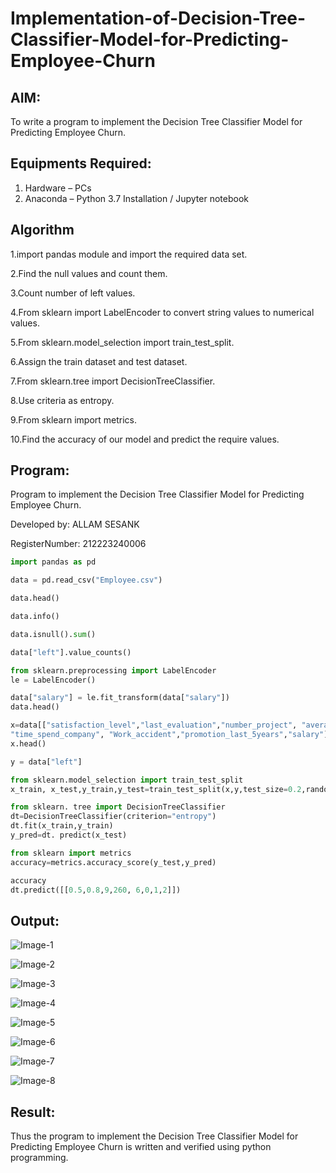 # Implementation-of-Decision-Tree-Classifier-Model-for-Predicting-Employee-Churn

## AIM:
To write a program to implement the Decision Tree Classifier Model for Predicting Employee Churn.

## Equipments Required:
1. Hardware – PCs
2. Anaconda – Python 3.7 Installation / Jupyter notebook

## Algorithm
1.import pandas module and import the required data set.

2.Find the null values and count them.

3.Count number of left values.

4.From sklearn import LabelEncoder to convert string values to numerical values.

5.From sklearn.model_selection import train_test_split.

6.Assign the train dataset and test dataset.

7.From sklearn.tree import DecisionTreeClassifier.

8.Use criteria as entropy.

9.From sklearn import metrics.

10.Find the accuracy of our model and predict the require values.

## Program:
Program to implement the Decision Tree Classifier Model for Predicting Employee Churn.

Developed by: ALLAM SESANK

RegisterNumber: 212223240006
```python
import pandas as pd

data = pd.read_csv("Employee.csv")

data.head()

data.info()

data.isnull().sum()

data["left"].value_counts()

from sklearn.preprocessing import LabelEncoder
le = LabelEncoder()

data["salary"] = le.fit_transform(data["salary"])
data.head()

x=data[["satisfaction_level","last_evaluation","number_project", "average_montly_hours",
"time_spend_company", "Work_accident","promotion_last_5years","salary"]]
x.head()

y = data["left"]

from sklearn.model_selection import train_test_split
x_train, x_test,y_train,y_test=train_test_split(x,y,test_size=0.2,random_state=100)

from sklearn. tree import DecisionTreeClassifier
dt=DecisionTreeClassifier(criterion="entropy")
dt.fit(x_train,y_train)
y_pred=dt. predict(x_test)

from sklearn import metrics
accuracy=metrics.accuracy_score(y_test,y_pred)

accuracy
dt.predict([[0.5,0.8,9,260, 6,0,1,2]])
```

## Output:
![Image-1](https://github.com/user-attachments/assets/63d8de02-c292-4ae0-ae86-0048664fbabb)

![Image-2](https://github.com/user-attachments/assets/6df4f2cb-692e-4728-9157-b745c3970dd6)

![Image-3](https://github.com/user-attachments/assets/d45b4086-005f-4e6c-90b2-ecff57cbebdc)

![Image-4](https://github.com/user-attachments/assets/0bd4e6a5-c748-42ea-9cd5-afe8c20a3857)

![Image-5](https://github.com/user-attachments/assets/06ea0246-1bee-43f8-a96b-5dd8bdd032de)

![Image-6](https://github.com/user-attachments/assets/45c2ff77-9abf-4bb5-ba9d-4a3558f3d6b2)

![Image-7](https://github.com/user-attachments/assets/5c9c98be-e26c-41af-9a1f-3c5c7e166659)

![Image-8](https://github.com/user-attachments/assets/99637a0f-92f9-435a-9e00-eb680cc17741)










## Result:
Thus the program to implement the  Decision Tree Classifier Model for Predicting Employee Churn is written and verified using python programming.
